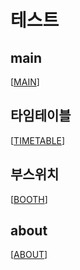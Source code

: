 # 테스트

## main
[[MAIN](https://nowjiin.github.io/skufestival-2023/main)]
## 타임테이블
[[TIMETABLE](https://nowjiin.github.io/skufestival-2023/booth_24timetable)]
## 부스위치
[[BOOTH](https://nowjiin.github.io/skufestival-2023/booth)]
## about
[[ABOUT](https://nowjiin.github.io/skufestival-2023/about)]
